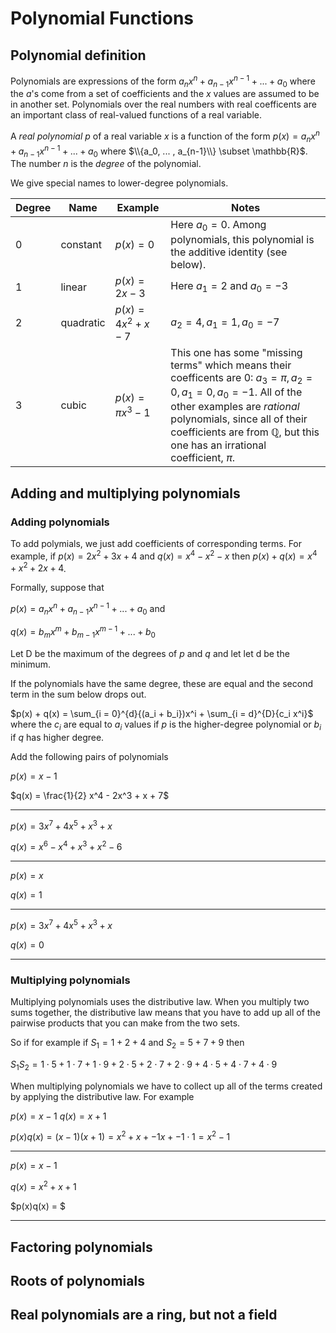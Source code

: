 # Polynomial Functions

## Polynomial definition
Polynomials are expressions of the form $a_nx^n + a_{n-1}x^{n-1} + ... + a_0$ where the $a$'s come from a set of coefficients
and the $x$ values are assumed to be in another set.  Polynomials over the real numbers with real coefficents are an important
class of real-valued functions of a real variable.

A _real polynomial_ $p$ of a real variable $x$ is a function of the form $p(x) = a_nx^n + a_{n-1}x^{n-1} + ... + a_0$
where $\\{a_0, ... , a_{n-1}\\} \subset \mathbb{R}$.  The number $n$ is the _degree_ of the polynomial.

We give special names to lower-degree polynomials.

| Degree    | Name | Example | Notes |
| -------- | ------- | ------- | ----- |
| 0   | constant | $p(x) = 0$ | Here $a_0 = 0$. Among polynomials, this polynomial is the additive identity (see below).|
| 1 | linear | $p(x) = 2x - 3$ | Here $a_1 = 2$ and $a_0 = -3$ |
| 2 | quadratic | $p(x) = 4x^2 + x - 7$ | $a_2 = 4, a_1 = 1, a_0 = -7$|
| 3 | cubic | $p(x) = \pi x^3 - 1$| This one has some "missing terms" which means their coefficents are $0$:  $a_3 = \pi, a_2 = 0, a_1 = 0, a_0 = -1$. All of the other examples are _rational_ polynomials, since all of their coefficients are from $\mathbb{Q}$, but this one has an irrational coefficient, $\pi$.|

## Adding and multiplying polynomials
### Adding polynomials
To add polymials, we just add coefficients of corresponding terms.  For example, if $p(x) = 2x^2 + 3x + 4$ and
$q(x) = x^4-x^2 -x$ then $p(x) + q(x) = x^4 + x^2 + 2x + 4$.

Formally, suppose that 

$p(x) = a_nx^n + a_{n-1}x^{n-1} + ... + a_0$ and

$q(x) = b_mx^m + b_{m-1}x^{m-1} + ... + b_0$

Let D be the maximum of the degrees of $p$ and $q$ and let let d be the minimum. 

If the polynomials have the same degree, these are equal and the second term in the sum below drops out.

$p(x) + q(x) = \sum_{i = 0}^{d}{(a_i + b_i})x^i + \sum_{i = d}^{D}{c_i x^i}$ where the $c_i$ are equal to 
$a_i$ values if $p$ is the higher-degree polynomial or $b_i$ if $q$ has higher degree.

Add the following pairs of polynomials

$p(x) = x - 1$

$q(x) = \frac{1}{2} x^4 - 2x^3 + x + 7$

---

$p(x) = 3x^7 + 4x^5 + x^3 + x$

$q(x) = x^6 - x^4 + x^3 + x^2 - 6$

---
    
$p(x) = x$

$q(x) = 1$

---
    
$p(x) = 3x^7 + 4x^5 + x^3 + x$

$q(x) = 0$

---    

### Multiplying polynomials
Multiplying polynomials uses the distributive law.  When you multiply two sums together, the distributive law means that you have to add up all of the pairwise products that you can make from the two sets. 

So if for example if $S_1 = 1 + 2 + 4$ and $S_2 = 5 + 7 + 9$ then

$S_1 S_2 = 1 \cdot 5 + 1 \cdot 7 + 1 \cdot 9 + 2 \cdot 5 + 2 \cdot 7 + 2 \cdot 9 + 4 \cdot 5 + 4 \cdot 7 + 4 \cdot 9$

When multiplying polynomials we have to collect up all of the terms created by applying the distributive law.  For example

$p(x) = x - 1$
$q(x) = x + 1$

$p(x)q(x) = (x - 1) (x + 1) = x^2 + x + -1x + -1 \cdot 1 = x^2 - 1$

---

$p(x) = x-1$

$q(x) = x^{2}+x+1$

$p(x)q(x) = $

---

## Factoring polynomials

## Roots of polynomials

## Real polynomials are a ring, but not a field

